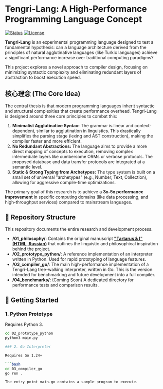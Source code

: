 # Tengri-Lang: A High-Performance Programming Language Concept

[![Status](https://img.shields.io/badge/status-in_development-orange.svg)](https://github.com/DauletBai/tengri-lang)
[![License](https://img.shields.io/badge/license-MIT-blue.svg)](/LICENSE)

**Tengri-Lang** is an experimental programming language designed to test a fundamental hypothesis: can a language architecture derived from the principles of natural agglutinative languages (like Turkic languages) achieve a significant performance increase over traditional computing paradigms?

This project explores a novel approach to compiler design, focusing on minimizing syntactic complexity and eliminating redundant layers of abstraction to boost execution speed.

## 核心理念 (The Core Idea)

The central thesis is that modern programming languages inherit syntactic and structural complexities that create performance overhead. Tengri-Lang is designed around three core principles to combat this:

1.  **Minimalist Agglutinative Syntax:** The grammar is linear and context-dependent, similar to agglutination in linguistics. This drastically simplifies the parsing stage (lexing and AST construction), making the compiler faster and more efficient.
2.  **No Redundant Abstractions:** The language aims to provide a more direct mapping of concepts to execution, removing complex intermediate layers like cumbersome ORMs or verbose protocols. The proposed database and data transfer protocols are integrated at a semantic level.
3.  **Static & Strong Typing from Archetypes:** The type system is built on a small set of universal "archetypes" (e.g., Number, Text, Collection), allowing for aggressive compile-time optimizations.

The primary goal of this research is to achieve a **3x-5x performance improvement** in specific computing domains (like data processing, and high-throughput services) compared to mainstream languages.

## 📂 Repository Structure

This repository documents the entire research and development process.

* **/01_philosophy/**: Contains the original manuscript [**"Tartarus & I" (HTML, Russian)**](./01_philosophy/Tartarus_&_I.html) that outlines the linguistic and philosophical inspiration behind the project.
* **/02_prototype_python/**: A reference implementation of an interpreter written in Python. Used for rapid prototyping of language features.
* **/03_compiler_go/**: The main high-performance implementation of a Tengri-Lang tree-walking interpreter, written in Go. This is the version intended for benchmarking and future development into a full compiler.
* **/04_benchmarks/**: (Coming Soon) A dedicated directory for performance tests and comparison results.

## 🚀 Getting Started

### 1. Python Prototype

Requires Python 3.

```bash
cd 02_prototype_python
python3 main.py

### 2. Go Interpreter

Requires Go 1.24+

```bash
cd 03_compiler_go
go run .

The entry point main.go contains a sample program to execute.